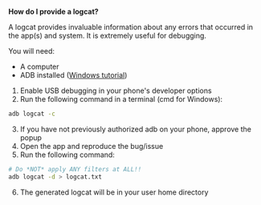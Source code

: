 **How do I provide a logcat?**

A logcat provides invaluable information about any errors that occurred in the app(s) and system.
It is extremely useful for debugging.

You will need:
- A computer
- ADB installed ([Windows tutorial](<https://streamable.com/h0618w>))

1. Enable USB debugging in your phone's developer options
2. Run the following command in a terminal (cmd for Windows):
```sh
adb logcat -c
```
3. If you have not previously authorized adb on your phone, approve the popup
4. Open the app and reproduce the bug/issue
5. Run the following command:
```sh
# Do *NOT* apply ANY filters at ALL!!
adb logcat -d > logcat.txt
```
6. The generated logcat will be in your user home directory
